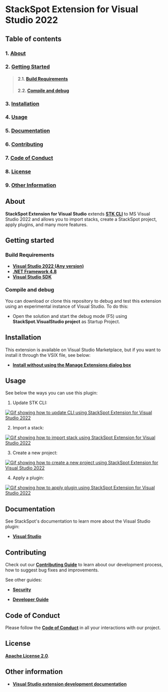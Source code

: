 # StackSpot Extension for Visual Studio 2022

## **Table of contents**

### 1. [**About**](#about)
### 2. [**Getting Started**](#getting-started)
>#### 2.1. [**Build Requirements**](#build-requirements)
>#### 2.2. [**Compile and debug**](#compile-and-debug)
### 3. [**Installation**](#installation)
### 4. [**Usage**](#usage)
### 5. [**Documentation**](#documentation)
### 6. [**Contributing**](#contributing)
### 7. [**Code of Conduct**](#code-of-conduct)
### 8. [**License**](#license)
### 9. [**Other Information**](#other-information)

## **About**

**StackSpot Extension for Visual Studio**  extends [**STK CLI**](https://docs.stackspot.com.br/docs/stk-cli/) to MS Visual Studio 2022 and allows you to import stacks, create a StackSpot project, apply plugins, and many more features.

## **Getting started**

### **Build Requirements**

- [**Visual Studio 2022 (Any version)**](https://visualstudio.microsoft.com/pt-br/downloads/)
- [**.NET Framework 4.8**](https://dotnet.microsoft.com/en-us/download/dotnet-framework/net48)
- [**Visual Studio SDK**](https://learn.microsoft.com/en-us/visualstudio/extensibility/installing-the-visual-studio-sdk?view=vs-2022)

### **Compile and debug**

You can download or clone this repository to debug and test this extension using an experimental instance of Visual Studio.
To do this:

- Open the solution and start the debug mode (F5) using **StackSpot.VisualStudio project** as Startup Project.

## **Installation**

This extension is available on Visual Studio Marketplace, but if you want to install it through the VSIX file, see below:

- [**Install without using the Manage Extensions dialog box**](https://learn.microsoft.com/en-us/visualstudio/ide/finding-and-using-visual-studio-extensions?view=vs-2022#install-without-using-the-manage-extensions-dialog-box)

## **Usage**

See below the ways you can use this plugin:

1. Update STK CLI:

[![Gif showing how to update CLI using StackSpot Extension for Visual Studio 2022](https://raw.githubusercontent.com/stack-spot/stackspot-visualstudio/main/images/UpdatingCLI.gif)](https://raw.githubusercontent.com/stack-spot/stackspot-visualstudio/main/images/UpdatingCLI.gif)

2. Import a stack:

[![Gif showing how to import stack using StackSpot Extension for Visual Studio 2022](https://raw.githubusercontent.com/stack-spot/stackspot-visualstudio/main/images/ImportStack.gif)](https://raw.githubusercontent.com/stack-spot/stackspot-visualstudio/main/images/ImportStack.gif)

3. Create a new project:

[![Gif showing how to create a new project using StackSpot Extension for Visual Studio 2022](https://raw.githubusercontent.com/stack-spot/stackspot-visualstudio/main/images/CreateProject.gif)](https://raw.githubusercontent.com/stack-spot/stackspot-visualstudio/main/images/CreateProject.gif)

4. Apply a plugin:

[![Gif showing how to apply plugin using StackSpot Extension for Visual Studio 2022](https://raw.githubusercontent.com/stack-spot/stackspot-visualstudio/main/images/ApplyPlugin.gif)](https://raw.githubusercontent.com/stack-spot/stackspot-visualstudio/main/images/ApplyPlugin.gif)


## **Documentation**

See StackSpot's documentation to learn more about the Visual Studio plugin:
- [**Visual Studio**](https://docs.stackspot.com.br/en/docs/extensions-for-ide/)

## **Contributing**

Check out our [**Contributing Guide**](https://github.com/stack-spot/stackspot-visualstudio/blob/main/CONTRIBUTING.md) to learn about our development process, how to suggest bug fixes and improvements.

See other guides:

- [**Security**](https://github.com/stack-spot/stackspot-visualstudio/blob/main/SECURITY.md)

- [**Developer Guide**](https://github.com/stack-spot/stackspot-visualstudio/blob/main/DEVELOPER_GUIDE.md)

## **Code of Conduct**
Please follow the [**Code of Conduct**](https://github.com/stack-spot/stackspot-visualstudio/blob/main/CODE_OF_CONDUCT.md) in all your interactions with our project.

## **License**
[**Apache License 2.0**](https://github.com/stack-spot/stackspot-visualstudio/blob/main/LICENSE).

## **Other information**

- [**Visual Studio extension development documentation**](https://learn.microsoft.com/en-us/visualstudio/extensibility/starting-to-develop-visual-studio-extensions?view=vs-2022)